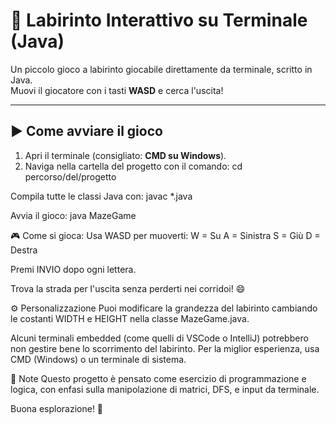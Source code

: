 # 🧩 Labirinto Interattivo su Terminale (Java)

Un piccolo gioco a labirinto giocabile direttamente da terminale, scritto in Java.  
Muovi il giocatore con i tasti **WASD** e cerca l'uscita!

---

## ▶️ Come avviare il gioco

1. Apri il terminale (consigliato: **CMD su Windows**).
2. Naviga nella cartella del progetto con il comando:
   cd percorso/del/progetto
   
Compila tutte le classi Java con:
javac *.java

Avvia il gioco:
java MazeGame

🎮 Come si gioca:
Usa WASD per muoverti:
W = Su
A = Sinistra
S = Giù
D = Destra

Premi INVIO dopo ogni lettera.

Trova la strada per l'uscita senza perderti nei corridoi! 😄

⚙️ Personalizzazione
Puoi modificare la grandezza del labirinto cambiando le costanti WIDTH e HEIGHT nella classe MazeGame.java.

Alcuni terminali embedded (come quelli di VSCode o IntelliJ) potrebbero non gestire bene lo scorrimento del labirinto.
Per la miglior esperienza, usa CMD (Windows) o un terminale di sistema.

📌 Note
Questo progetto è pensato come esercizio di programmazione e logica, con enfasi sulla manipolazione di matrici, DFS, e input da terminale.

Buona esplorazione! 🚀
